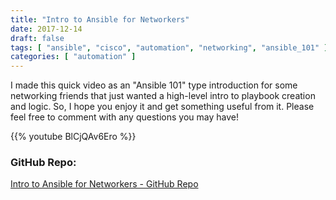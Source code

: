 ```yaml
---
title: "Intro to Ansible for Networkers"
date: 2017-12-14
draft: false
tags: [ "ansible", "cisco", "automation", "networking", "ansible_101" ]
categories: [ "automation" ]
---
```


I made this quick video as an "Ansible 101" type introduction for some networking friends that just wanted a high-level intro to playbook creation and logic.  So, I hope you enjoy it and get something useful from it.  Please feel free to comment with any questions you may have!

<!--more-->


{{% youtube BlCjQAv6Ero %}}

### GitHub Repo:

[Intro to Ansible for Networkers - GitHub Repo](https://github.com/dancwilliams/ansible_101)